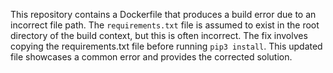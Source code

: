 This repository contains a Dockerfile that produces a build error due to an incorrect file path.  The `requirements.txt` file is assumed to exist in the root directory of the build context, but this is often incorrect. The fix involves copying the requirements.txt file before running `pip3 install`.  This updated file showcases a common error and provides the corrected solution.